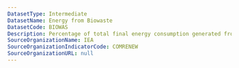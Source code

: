 ```yaml
---
DatasetType: Intermediate
DatasetName: Energy from Biowaste
DatasetCode: BIOWAS
Description: Percentage of total final energy consumption generated from Biowaste(?)
SourceOrganizationName: IEA
SourceOrganizationIndicatorCode: COMRENEW
SourceOrganizationURL: null
---
```


